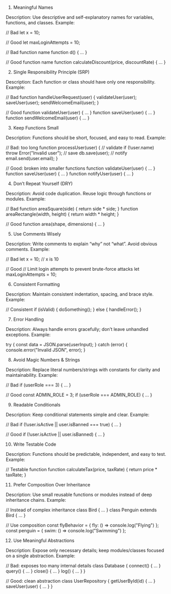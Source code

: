 1. Meaningful Names

Description: Use descriptive and self-explanatory names for variables, functions, and classes.
Example:

// Bad
let x = 10;

// Good
let maxLoginAttempts = 10;

// Bad function name
function d() { ... }

// Good function name
function calculateDiscount(price, discountRate) { ... }

2. Single Responsibility Principle (SRP)

Description: Each function or class should have only one responsibility.
Example:

// Bad
function handleUserRequest(user) {
  validateUser(user);
  saveUser(user);
  sendWelcomeEmail(user);
}

// Good
function validateUser(user) { ... }
function saveUser(user) { ... }
function sendWelcomeEmail(user) { ... }

3. Keep Functions Small

Description: Functions should be short, focused, and easy to read.
Example:

// Bad: too long
function processUser(user) {
  // validate
  if (!user.name) throw Error("Invalid user");
  // save
  db.save(user);
  // notify
  email.send(user.email);
}

// Good: broken into smaller functions
function validateUser(user) { ... }
function saveUser(user) { ... }
function notifyUser(user) { ... }

4. Don’t Repeat Yourself (DRY)

Description: Avoid code duplication. Reuse logic through functions or modules.
Example:

// Bad
function areaSquare(side) { return side * side; }
function areaRectangle(width, height) { return width * height; }

// Good
function area(shape, dimensions) { ... }

5. Use Comments Wisely

Description: Write comments to explain “why” not “what”. Avoid obvious comments.
Example:

// Bad
let x = 10; // x is 10

// Good
// Limit login attempts to prevent brute-force attacks
let maxLoginAttempts = 10;

6. Consistent Formatting

Description: Maintain consistent indentation, spacing, and brace style.
Example:

// Consistent
if (isValid) {
  doSomething();
} else {
  handleError();
}

7. Error Handling

Description: Always handle errors gracefully; don’t leave unhandled exceptions.
Example:

try {
  const data = JSON.parse(userInput);
} catch (error) {
  console.error("Invalid JSON", error);
}

8. Avoid Magic Numbers & Strings

Description: Replace literal numbers/strings with constants for clarity and maintainability.
Example:

// Bad
if (userRole === 3) { ... }

// Good
const ADMIN_ROLE = 3;
if (userRole === ADMIN_ROLE) { ... }

9. Readable Conditionals

Description: Keep conditional statements simple and clear.
Example:

// Bad
if (!user.isActive || user.isBanned === true) { ... }

// Good
if (!user.isActive || user.isBanned) { ... }

10. Write Testable Code

Description: Functions should be predictable, independent, and easy to test.
Example:

// Testable function
function calculateTax(price, taxRate) {
  return price * taxRate;
}

11. Prefer Composition Over Inheritance

Description: Use small reusable functions or modules instead of deep inheritance chains.
Example:

// Instead of complex inheritance
class Bird { ... }
class Penguin extends Bird { ... }

// Use composition
const flyBehavior = { fly: () => console.log("Flying") };
const penguin = { swim: () => console.log("Swimming") };

12. Use Meaningful Abstractions

Description: Expose only necessary details; keep modules/classes focused on a single abstraction.
Example:

// Bad: exposes too many internal details
class Database {
  connect() { ... }
  query() { ... }
  close() { ... }
  log() { ... }
}

// Good: clean abstraction
class UserRepository {
  getUserById(id) { ... }
  saveUser(user) { ... }
}
